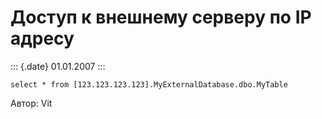 Доступ к внешнему серверу по IP адресу
======================================

::: {.date}
01.01.2007
:::

    select * from [123.123.123.123].MyExternalDatabase.dbo.MyTable

Автор: Vit
